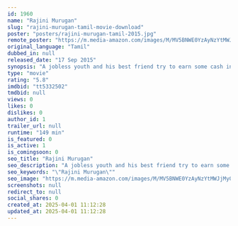 ```yaml
---
id: 1960
name: "Rajini Murugan"
slug: "rajini-murugan-tamil-movie-download"
poster: "posters/rajini-murugan-tamil-2015.jpg"
remote_poster: "https://m.media-amazon.com/images/M/MV5BNWE0YzAyNzYtMWJjMy00ZjBjLTljZTgtZTFiMDM3OTg3YjFmXkEyXkFqcGc@._V1_SX300.jpg"
original_language: "Tamil"
dubbed_in: null
released_date: "17 Sep 2015"
synopsis: "A jobless youth and his best friend try to earn some cash in Madurai while trying to solve the dispute that plagues his family."
type: "movie"
rating: "5.8"
imdbid: "tt5332502"
tmdbid: null
views: 0
likes: 0
dislikes: 0
author_id: 1
trailer_url: null
runtime: "149 min"
is_featured: 0
is_active: 1
is_comingsoon: 0
seo_title: "Rajini Murugan"
seo_description: "A jobless youth and his best friend try to earn some cash in Madurai while trying to solve the dispute that plagues his family."
seo_keywords: "\"Rajini Murugan\""
seo_image: "https://m.media-amazon.com/images/M/MV5BNWE0YzAyNzYtMWJjMy00ZjBjLTljZTgtZTFiMDM3OTg3YjFmXkEyXkFqcGc@._V1_SX300.jpg"
screenshots: null
redirect_to: null
social_shares: 0
created_at: 2025-04-01 11:12:28
updated_at: 2025-04-01 11:12:28
---
```



